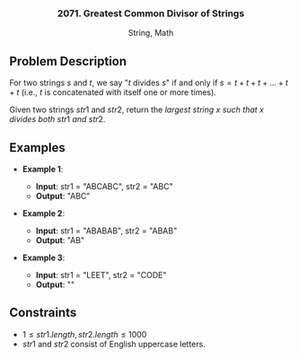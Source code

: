<p align="center">

  <h3 align="center">2071. Greatest Common Divisor of Strings</h3>

  <p align="center">
    String, Math
    <br>
  </p>
</p>

## Problem Description

For two strings $s$ and $t$, we say "$t$ divides $s$" if and only if $s = t + t + t + ... + t + t$ (i.e., $t$ is concatenated with itself one or more times).

Given two strings $str1$ and $str2$, return the _largest string_ $x$ _such that_ $x$ _divides both_ $str1$ _and_ $str2$.

## Examples

- **Example 1**:

  - **Input**: str1 = "ABCABC", str2 = "ABC"
  - **Output**: "ABC"

- **Example 2**:

  - **Input**: str1 = "ABABAB", str2 = "ABAB"
  - **Output**: "AB"

- **Example 3**:
  - **Input**: str1 = "LEET", str2 = "CODE"
  - **Output**: ""

## Constraints

- $1 \leq str1.length, str2.length \leq 1000$
- $str1$ and $str2$ consist of English uppercase letters.
